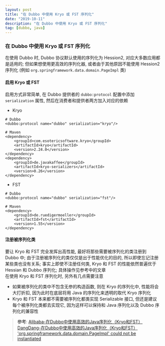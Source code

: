 ```yaml
---
layout: post
title: "在 Dubbo 中使用 Kryo 或 FST 序列化"
date: "2019-10-11"
description: "在 Dubbo 中使用 Kryo 或 FST 序列化"
tag: [dubbo, java]
---
```


### 在 Dubbo 中使用 Kryo 或 FST 序列化
在使用 Dubbo 时, Dubbo 协议默认使用的序列化为 Hession2, 对应大多数应用都是适用的; 但如果想使用更高效的序列化器, 或者由于其他原因不能使用 Hession2 序列化 (例如 `org.springframework.data.domain.PageImpl` 类)

#### 启用 Kryo 或 FST
启用方式非常简单, 在 Dubbo 提供者的 `dubbo:protocol` 配置中添加 `serialization` 属性, 然后在消费者和提供者两方加入对应的依赖
- Kryo
```
# Dubbo
<dubbo:protocol name="dubbo" serialization="kryo"/>

# Maven
<dependency>
    <groupId>com.esotericsoftware.kryo</groupId>
    <artifactId>kryo</artifactId>
    <version>2.24.0</version>
</dependency>
<dependency>
    <groupId>de.javakaffee</groupId>
    <artifactId>kryo-serializers</artifactId>
    <version>0.26</version>
</dependency>
```
- FST
```
# Dubbo
<dubbo:protocol name="dubbo" serialization="fst"/>

# Maven
<dependency>
    <groupId>de.ruedigermoeller</groupId>
    <artifactId>fst</artifactId>
    <version>1.55</version>
</dependency>
```

#### 注册被序列化类
要让 Kryo 和 FST 完全发挥出高性能, 最好将那些需要被序列化的类注册到 Dubbo 中; 由于注册被序列化的类仅仅是出于性能优化的目的, 所以即使忘记注册某些类也没有关系; 事实上即使不注册任何类, Kryo 和 FST 的性能依然普遍优于 Hessian 和 Dubbo 序列化; 具体操作见参考中的文章  
在使用 Kryo 和 FST 序列化时, 另外有几点需要注意
- 如果被序列化的类中不包含无参的构造函数, 则在 Kryo 的序列化中, 性能将会大打折扣, 因为此时在底层将用 Java 的序列化来透明的取代 Kryo 序列化
- Kryo 和 FST 本来都不需要被序列化都类实现 Serializable 接口, 但还是建议每个被序列化类都去实现它, 因为这样可以保持和 Java 序列化以及 Dubbo 序列化的兼容性

>**参考**:
[Alibaba-在Dubbo中使用高效的Java序列化（Kryo和FST）](http://dubbo.apache.org/zh-cn/docs/user/demos/serialization.html)  
[DangDang-在Dubbo中使用高效的Java序列化（Kryo和FST）](https://dangdangdotcom.github.io/dubbox/serialization.html)  
['org.springframework.data.domain.PageImpl' could not be instantiated](https://blog.csdn.net/weixin_44142296/article/details/87884288)
